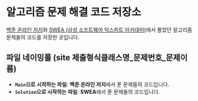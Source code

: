 # 알고리즘 문제 해결 코드 저장소

[백준 온라인 저지](https://www.acmicpc.net/)와 [SWEA (삼성 소프트웨어 익스퍼트 아카데미)](https://swexpertacademy.com/main/main.do)에서 풀었던 알고리즘 문제들의 코드를 저장한 곳입니다.

## 파일 네이밍룰 (site 제출형식클래스명_문제번호_문제이름)

- **`Main`으로 시작하는 파일**: **백준 온라인 저지**에서 푼 문제들의 코드입니다.
- **`Solution`으로 시작하는 파일**: **SWEA**에서 푼 문제들의 코드입니다.

